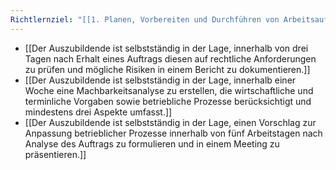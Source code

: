 ```yaml
---
Richtlernziel: "[[1. Planen, Vorbereiten und Durchführen von Arbeitsaufgaben in Abstimmung mit den kundenspezifischen Geschäfts- und Leistungsprozessen]]"
---
```

- [[Der Auszubildende ist selbstständig in der Lage, innerhalb von drei Tagen nach Erhalt eines Auftrags diesen auf rechtliche Anforderungen zu prüfen und mögliche Risiken in einem Bericht zu dokumentieren.]]
- [[Der Auszubildende ist selbstständig in der Lage, innerhalb einer Woche eine Machbarkeitsanalyse zu erstellen, die wirtschaftliche und terminliche Vorgaben sowie betriebliche Prozesse berücksichtigt und mindestens drei Aspekte umfasst.]]
- [[Der Auszubildende ist selbstständig in der Lage, einen Vorschlag zur Anpassung betrieblicher Prozesse innerhalb von fünf Arbeitstagen nach Analyse des Auftrags zu formulieren und in einem Meeting zu präsentieren.]]